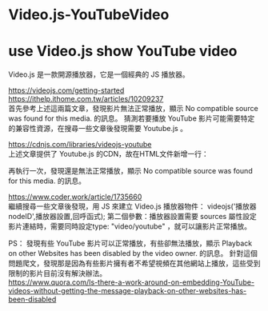# Video.js-YouTubeVideo
use Video.js show YouTube video
===

Video.js 是一款開源播放器，它是一個經典的 JS 播放器。


https://videojs.com/getting-started  
https://ithelp.ithome.com.tw/articles/10209237  
首先參考上述這兩篇文章，發現影片無法正常播放，顯示 No compatible source was found for this media. 的訊息。
猜測若要播放 YouTube 影片可能需要特定的兼容性資源，在搜尋一些文章後發現需要 Youtube.js 。


https://cdnjs.com/libraries/videojs-youtube  
上述文章提供了 Youtube.js 的CDN，故在HTML文件新增一行：
<script src="https://cdnjs.cloudflare.com/ajax/libs/videojs-youtube/2.6.1/Youtube.min.js"></script>
再執行一次，發現還是無法正常播放，顯示 No compatible source was found for this media. 的訊息。


https://www.coder.work/article/1735660  
繼續搜尋一些文章後發現，用 JS 來建立 Video.js 播放器物件： videojs('播放器nodeID',播放器設置,回呼函式);
第二個參數：播放器設置需要 sources 屬性設定影片連結時，需要同時設定type: "video/youtube" ，就可以讓影片正常播放。


PS：
發現有些 YouTube 影片可以正常播放，有些卻無法播放，顯示 Playback on other Websites has been disabled by the video owner. 的訊息。
針對這個問題爬文，發現那是因為有些影片擁有者不希望視頻在其他網站上播放，這些受到限制的影片目前沒有解決辦法。  
https://www.quora.com/Is-there-a-work-around-on-embedding-YouTube-videos-without-getting-the-message-playback-on-other-websites-has-been-disabled
